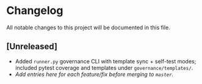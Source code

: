 # Changelog

All notable changes to this project will be documented in this file.

## [Unreleased]
- Added `runner.py` governance CLI with template sync + self-test modes; included pytest coverage and templates under `governance/templates/`.
- _Add entries here for each feature/fix before merging to `master`._

